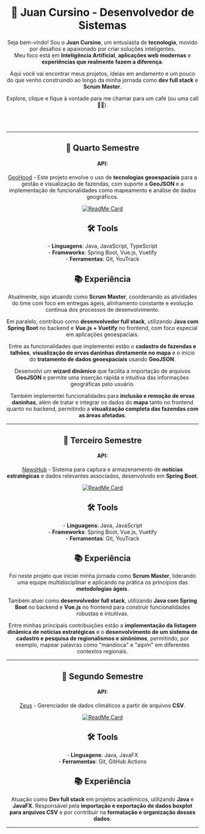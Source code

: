 <h1 align="center">🚀 Juan Cursino - Desenvolvedor de Sistemas</h1>

<p align="center">
  Seja bem-vindo! Sou o <strong>Juan Cursino</strong>, um entusiasta de <strong>tecnologia</strong>, movido por desafios e apaixonado por criar soluções inteligentes.<br>
  Meu foco está em <strong>Inteligência Artificial</strong>, <strong>aplicações web modernas</strong> e <strong>experiências que realmente fazem a diferença</strong>.
</p>

<p align="center">
  Aqui você vai encontrar meus projetos, ideias em andamento e um pouco do que venho construindo ao longo da minha jornada como <strong>dev full stack</strong> e <strong>Scrum Master</strong>.
</p>

<p align="center">
  Explore, clique e fique à vontade para me chamar para um café (ou uma call 👨‍💻).
</p>
<br><br/>

---


<h2 align="center">📅 Quarto Semestre</h2>

<div align="center">

#### API:

[GeoHood](https://github.com/FatecCoderHood/4_GeoHood) - Este projeto envolve o uso de <strong>tecnologias geoespaciais</strong> para a gestão e visualização de fazendas, com suporte a <strong>GeoJSON</strong> e a implementação de funcionalidades como mapeamento e análise de dados geográficos.

[![ReadMe Card](https://github-readme-stats.vercel.app/api/pin/?username=FatecCoderHood&repo=4_GeoHood)](https://github.com/FatecCoderHood/4_GeoHood)

</div>

<h2 align="center">🛠️ Tools</h2>

<p align="center">
  - <strong>Linguagens</strong>: Java, JavaScript, TypeScript<br>
  - <strong>Frameworks</strong>: Spring Boot, Vue.js, Vuetify<br>
  - <strong>Ferramentas</strong>: Git, YouTrack
</p>

<h2 align="center">📚 Experiência</h2>

<p align="center">
  Atualmente, sigo atuando como <strong>Scrum Master</strong>, coordenando as atividades do time com foco em entregas ágeis, alinhamento constante e evolução contínua dos processos de desenvolvimento.
</p>

<p align="center">
  Em paralelo, contribuo como <strong>desenvolvedor full stack</strong>, utilizando <strong>Java com Spring Boot</strong> no backend e <strong>Vue.js + Vuetify</strong> no frontend, com foco especial em aplicações geoespaciais.
</p>

<p align="center">
  Entre as funcionalidades que implementei estão o <strong>cadastro de fazendas e talhões</strong>, <strong>visualização de ervas daninhas diretamente no mapa</strong> e o início do <strong>tratamento de dados geoespaciais</strong> usando <strong>GeoJSON</strong>.
</p>

<p align="center">
  Desenvolvi um <strong>wizard dinâmico</strong> que facilita a importação de arquivos <strong>GeoJSON</strong> e permite uma inserção rápida e intuitiva das informações geográficas pelo usuário.
</p>

<p align="center">
  Também implementei funcionalidades para <strong>inclusão e remoção de ervas daninhas</strong>, além de tratar e integrar os dados do <strong>mapa</strong> tanto no frontend quanto no backend, permitindo a <strong>visualização completa das fazendas com as áreas afetadas</strong>.
</p>

---

<h2 align="center">📅 Terceiro Semestre</h2>

<div align="center">

#### API:

[NewsHub](https://github.com/FatecCoderHood/GSW_API) - Sistema para captura e armazenamento de <strong>notícias estratégicas</strong> e dados relevantes associados, desenvolvido em <strong>Spring Boot</strong>.

[![ReadMe Card](https://github-readme-stats.vercel.app/api/pin/?username=FatecCoderHood&repo=GSW_API)](https://github.com/FatecCoderHood/GSW_API)

</div>

<h2 align="center">🛠️ Tools</h2>

<p align="center">
  - <strong>Linguagens</strong>: Java, JavaScript <br>
  - <strong>Frameworks</strong>: Spring Boot, Vue.js, Vuetify<br>
  - <strong>Ferramentas</strong>: Git, YouTrack
</p>

<h2 align="center">📚 Experiência</h2>

<p align="center">
  Foi neste projeto que iniciei minha jornada como <strong>Scrum Master</strong>, liderando uma equipe multidisciplinar e aplicando na prática os princípios das <strong>metodologias ágeis</strong>.
</p>

<p align="center">
  Também atuei como <strong>desenvolvedor full stack</strong>, utilizando <strong>Java com Spring Boot</strong> no backend e <strong>Vue.js</strong> no frontend para construir funcionalidades robustas e intuitivas.
</p>

<p align="center">
  Entre minhas principais contribuições estão a <strong>implementação da listagem dinâmica de notícias estratégicas</strong> e o <strong>desenvolvimento de um sistema de cadastro e pesquisa de regionalismos e sinônimos</strong>, permitindo, por exemplo, mapear palavras como "mandioca" e "aipim" em diferentes contextos regionais.
</p>

---

<h2 align="center">📅 Segundo Semestre</h2>

<div align="center">

#### API:

[Zeus](https://github.com/cesarpelogia/Zeus_Coderhood_FATEC) - Gerenciador de dados climáticos a partir de arquivos <strong>CSV</strong>.

[![ReadMe Card](https://github-readme-stats.vercel.app/api/pin/?username=cesarpelogia&repo=Zeus_Coderhood_FATEC)](https://github.com/cesarpelogia/Zeus_Coderhood_FATEC)

</div>

<h2 align="center">🛠️ Tools</h2>

<p align="center">
  - <strong>Linguagens</strong>: Java, JavaFX<br>
  - <strong>Ferramentas</strong>: Git, GitHub Actions
</p>

<h2 align="center">📚 Experiência</h2>

<p align="center">
  Atuação como <strong>Dev full stack</strong> em projetos acadêmicos, utilizando <strong>Java</strong> e <strong>JavaFX</strong>. Responsável pela <strong>importação e exportação de dados boxplot para arquivos CSV</strong> e por contribuir na <strong>formatação e organização desses dados</strong>.
</p>

---


